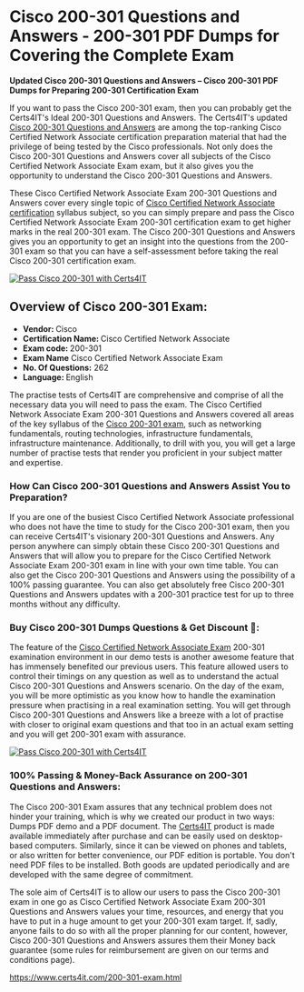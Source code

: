 <h1>Cisco 200-301 <span class="exam_variation">Questions and Answers</span> - 200-301 PDF Dumps for Covering the Complete Exam </h1>
                    <p><strong>Updated Cisco 200-301 <span class="exam_variation">Questions and Answers</span> – Cisco 200-301 PDF Dumps for Preparing 200-301 Certification Exam</strong></p>
                    <p>If you want to pass the Cisco 200-301 exam, then you can probably get the Certs4IT's Ideal 200-301 <span class="exam_variation">Questions and Answers</span>. The Certs4IT's updated 
                    <a href="https://www.certs4it.com/200-301-exam.html">Cisco 200-301 <span class="exam_variation">Questions and Answers</span></a> are among the top-ranking Cisco Certified Network Associate certification preparation material that had the privilege of being tested by the 
                    Cisco professionals. Not only does the Cisco 200-301 <span class="exam_variation">Questions and Answers</span> cover all subjects of the Cisco Certified Network Associate Exam exam, but it 
                    also gives you the opportunity to understand the Cisco 200-301 <span class="exam_variation">Questions and Answers</span>.</p>
                    <p>These Cisco Certified Network Associate Exam 200-301 <span class="exam_variation">Questions and Answers</span> cover every single topic of <a href="https://www.certs4it.com/ccna-certification-exams.html">Cisco Certified Network Associate certification</a> syllabus subject, 
                    so you can simply prepare and pass the Cisco Certified Network Associate Exam 200-301 certification exam to get higher marks in the 
                    real 200-301 exam. The Cisco 200-301 <span class="exam_variation">Questions and Answers</span> gives you an opportunity to get an insight into the questions from the 200-301 exam so that you can 
                    have a self-assessment before taking the real Cisco 200-301 certification exam.</p>
                     <p><a href="https://www.certs4it.com/200-301-exam.html"><img src="https://www.certs4it.com/images/get-now-100-guanteed-success-certs4it.png" class="postImage" alt="Pass Cisco 200-301 with Certs4IT"></a></p>
                     <h2>Overview of Cisco 200-301 Exam:</h2>
                    <ul>
                        <li><strong>Vendor: </strong> Cisco</li>
                        <li><strong>Certification Name: </strong> Cisco Certified Network Associate</li>
                        <li><strong>Exam code: </strong> 200-301</li>
                        <li><strong>Exam Name</strong> Cisco Certified Network Associate Exam</li>
                        <li><strong>No. Of Questions:</strong> 262 </li>
                        <li><strong>Language: </strong> English</li>
                    </ul>
                     <p>The practise tests of Certs4IT are comprehensive and comprise of all the necessary data you will need to pass the exam. The Cisco Certified Network Associate Exam 
                    200-301 <span class="exam_variation">Questions and Answers</span> covered all areas of the key syllabus of the <a href="https://www.certs4it.com/cisco-certification-exams.html">Cisco 200-301 exam</a>, such as networking fundamentals, routing technologies, infrastructure fundamentals, 
                    infrastructure maintenance. Additionally, to drill with you, you will get a large number of practise tests that render you proficient in your subject matter and expertise.</p>
                     <h3>How Can Cisco 200-301 <span class="exam_variation">Questions and Answers</span> Assist You to Preparation?</h3>
                    <p>If you are one of the busiest Cisco Certified Network Associate professional who does not have the time to study for the Cisco 200-301 exam, then you can receive Certs4IT's visionary 
                    200-301 <span class="exam_variation">Questions and Answers</span>. Any person anywhere can simply obtain these Cisco 200-301 <span class="exam_variation">Questions and Answers</span> that will allow you to prepare for the 
                    Cisco Certified Network Associate Exam 200-301 exam in line with your own time table. You can also get the Cisco 200-301 <span class="exam_variation">Questions and Answers</span> using the 
                    possibility of a 100% passing guarantee. You can also get absolutely free Cisco 200-301 <span class="exam_variation">Questions and Answers</span> updates with a 200-301 practice test for up to 
                    three months without any difficulty.</p>
                    <h3>Buy Cisco 200-301 Dumps Questions &amp; Get Discount 🤑:</h3>
                    <p>The feature of the <a href="https://www.certs4it.com/200-301-exam.html">Cisco Certified Network Associate Exam</a> 200-301 examination environment in our demo tests is another awesome feature that has 
                    immensely benefited our previous users. This feature allowed users to control their timings on any question as well as to understand the actual 
                    Cisco 200-301 <span class="exam_variation">Questions and Answers</span> scenario. On the day of the exam, you will be more optimistic as you know how to handle the examination pressure when practising in a 
                    real examination setting. You will get through Cisco 200-301 <span class="exam_variation">Questions and Answers</span> like a breeze with a lot of practise with closer to original exam questions and that 
                    too in an actual exam setting and you will get 200-301 exam with assurance.</p>
                    <p><a href="https://www.certs4it.com/200-301-exam.html"><img src="https://www.certs4it.com/images/Get-Now-100-Real-Valid-Exam-Certs4IT.jpeg" alt="Pass Cisco 200-301 with Certs4IT"></a></p>
                    <h3>100% Passing &amp; Money-Back Assurance on 200-301 <span class="exam_variation">Questions and Answers</span>:</h3>
                    <p>The Cisco 200-301 Exam assures that any technical problem does not hinder your training, which is why we created our product in two ways: Dumps PDF demo and a 
                    PDF document.  The <a href="https://www.certs4it.com/">Certs4IT</a> product is made available immediately after purchase and can be easily used on desktop-based computers. Similarly, since it can be viewed 
                    on phones and tablets, or also written for better convenience, our PDF edition is portable. You don't need PDF files to be installed. Both goods are updated 
                    periodically and are developed with the same degree of commitment.</p>
                     <p> The sole aim of Certs4IT is to allow our users to pass the Cisco 200-301 exam in one go as Cisco Certified Network Associate Exam 
                    200-301 <span class="exam_variation">Questions and Answers</span> values your time, resources, and energy that you have to put in a huge amount to get your 200-301 exam target. If, sadly, anyone fails to 
                    do so with all the proper planning for our content, however, Cisco 200-301 <span class="exam_variation">Questions and Answers</span> assures them their Money back guarantee (some rules for reimbursement are given 
                    on our terms and conditions page).</p>
                     <a href="https://www.certs4it.com/200-301-exam.html">https://www.certs4it.com/200-301-exam.html</a>
              
